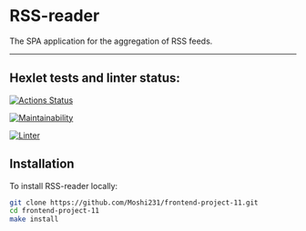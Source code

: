 # RSS-reader

The SPA application for the aggregation of RSS feeds.

----

## Hexlet tests and linter status:

[![Actions Status](https://github.com/Moshi231/frontend-project-11/workflows/hexlet-check/badge.svg)](https://github.com/Moshi231/frontend-project-11/actions)

[![Maintainability](https://api.codeclimate.com/v1/badges/67f9c21016144829d6c8/maintainability)](https://codeclimate.com/github/Moshi231/frontend-project-11/maintainability)

[![Linter](https://github.com/Moshi231/frontend-project-11/actions/workflows/nodejs.yml/badge.svg)](https://github.com/Moshi231/frontend-project-11/actions/workflows/nodejs.yml)

## Installation

To install RSS-reader locally:

```sh
git clone https://github.com/Moshi231/frontend-project-11.git
cd frontend-project-11
make install
```
